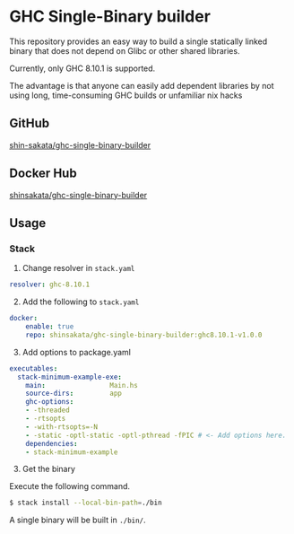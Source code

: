 # GHC Single-Binary builder

This repository provides an easy way to build a single statically linked binary that does not depend on Glibc or other shared libraries.

Currently, only GHC 8.10.1 is supported.

The advantage is that anyone can easily add dependent libraries by not using long, time-consuming GHC builds or unfamiliar nix hacks

## GitHub

[shin-sakata/ghc-single-binary-builder](https://github.com/shin-sakata/ghc-single-binary-builder)

## Docker Hub

[shinsakata/ghc-single-binary-builder](https://hub.docker.com/repository/docker/shinsakata/ghc-single-binary-builder)

## Usage

### Stack

1. Change resolver in `stack.yaml`

```yaml:stack.yaml
resolver: ghc-8.10.1
```

2. Add the following to `stack.yaml`

```yaml:stack.yaml
docker:
    enable: true
    repo: shinsakata/ghc-single-binary-builder:ghc8.10.1-v1.0.0
```

3. Add options to package.yaml

```yaml:package.yaml
executables:
  stack-minimum-example-exe:
    main:                Main.hs
    source-dirs:         app
    ghc-options:
    - -threaded
    - -rtsopts
    - -with-rtsopts=-N
    - -static -optl-static -optl-pthread -fPIC # <- Add options here.
    dependencies:
    - stack-minimum-example
```

3. Get the binary

Execute the following command.

```sh
$ stack install --local-bin-path=./bin
```

A single binary will be built in `./bin/`.
